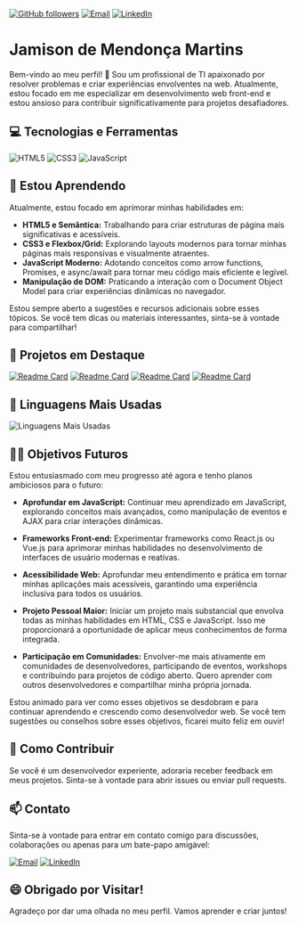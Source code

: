 
<!--
**jamisonmmartins/jamisonmmartins** is a ✨ _special_ ✨ repository because its `README.md` (this file) appears on your GitHub profile.

Here are some ideas to get you started:

- 🔭 I’m currently working on ...
- 🌱 I’m currently learning ...
- 👯 I’m looking to collaborate on ...
- 🤔 I’m looking for help with ...
- 💬 Ask me about ...
- 📫 How to reach me: ...
- 😄 Pronouns: ...
- ⚡ Fun fact: ...
-->

[![GitHub followers](https://img.shields.io/github/followers/jamisonmmartins?label=Seguir&style=social)](https://github.com/jamisonmmartins)
[![Email](https://img.shields.io/badge/Email-red?style=flat&logo=gmail&logoColor=white)](mailto:eu@jamison.com.br)
[![LinkedIn](https://img.shields.io/badge/LinkedIn-blue?style=flat&logo=linkedin&logoColor=white)](https://www.linkedin.com/in/jamisonmmartins/)
<!--
[![Discord](https://img.shields.io/badge/Discord-blueviolet?style=flat&logo=discord&logoColor=white)](https://discord.gg/@jamisonmmartins)
[![WhatsApp](https://img.shields.io/badge/WhatsApp-brightgreen?style=flat&logo=whatsapp&logoColor=white)](https://wa.me/seu-numero-whatsapp/)
-->

# Jamison de Mendonça Martins

Bem-vindo ao meu perfil! 👋 Sou um profissional de TI apaixonado por resolver problemas e criar experiências envolventes na web. Atualmente, estou focado em me especializar em desenvolvimento web front-end e estou ansioso para contribuir significativamente para projetos desafiadores.

## 💻 Tecnologias e Ferramentas

![HTML5](https://img.icons8.com/color/48/000000/html-5.png) 
![CSS3](https://img.icons8.com/color/48/000000/css3.png)
![JavaScript](https://img.icons8.com/color/48/000000/javascript.png)

## 🌱 Estou Aprendendo

Atualmente, estou focado em aprimorar minhas habilidades em:

- **HTML5 e Semântica:** Trabalhando para criar estruturas de página mais significativas e acessíveis.
- **CSS3 e Flexbox/Grid:** Explorando layouts modernos para tornar minhas páginas mais responsivas e visualmente atraentes.
- **JavaScript Moderno:** Adotando conceitos como arrow functions, Promises, e async/await para tornar meu código mais eficiente e legível.
- **Manipulação de DOM:** Praticando a interação com o Document Object Model para criar experiências dinâmicas no navegador.

Estou sempre aberto a sugestões e recursos adicionais sobre esses tópicos. Se você tem dicas ou materiais interessantes, sinta-se à vontade para compartilhar!

## 🚀 Projetos em Destaque

[![Readme Card](https://github-readme-stats.vercel.app/api/pin/?username=jamisonmmartins&repo=jamisonmmartins&show_owner=true)](https://github.com/jamisonmmartins/jamisonmmartins)
[![Readme Card](https://github-readme-stats.vercel.app/api/pin/?username=jamisonmmartins&repo=numero-secreto&show_owner=true)](https://github.com/jamisonmmartins/numero-secreto)
[![Readme Card](https://github-readme-stats.vercel.app/api/pin/?username=jamisonmmartins&repo=acender-apagar-lampada&show_owner=true)](https://github.com/jamisonmmartins/acender-apagar-lampada)
[![Readme Card](https://github-readme-stats.vercel.app/api/pin/?username=jamisonmmartins&repo=space-cream&show_owner=true)](https://github.com/jamisonmmartins/space-cream)


## 🚀 Linguagens Mais Usadas

![Linguagens Mais Usadas](https://github-readme-stats.vercel.app/api/top-langs/?username=jamisonmmartins&layout=compact&theme=radical)

## 👨‍💻 Objetivos Futuros

Estou entusiasmado com meu progresso até agora e tenho planos ambiciosos para o futuro:

- **Aprofundar em JavaScript:** Continuar meu aprendizado em JavaScript, explorando conceitos mais avançados, como manipulação de eventos e AJAX para criar interações dinâmicas.

- **Frameworks Front-end:** Experimentar frameworks como React.js ou Vue.js para aprimorar minhas habilidades no desenvolvimento de interfaces de usuário modernas e reativas.

- **Acessibilidade Web:** Aprofundar meu entendimento e prática em tornar minhas aplicações mais acessíveis, garantindo uma experiência inclusiva para todos os usuários.

- **Projeto Pessoal Maior:** Iniciar um projeto mais substancial que envolva todas as minhas habilidades em HTML, CSS e JavaScript. Isso me proporcionará a oportunidade de aplicar meus conhecimentos de forma integrada.

- **Participação em Comunidades:** Envolver-me mais ativamente em comunidades de desenvolvedores, participando de eventos, workshops e contribuindo para projetos de código aberto. Quero aprender com outros desenvolvedores e compartilhar minha própria jornada.

Estou animado para ver como esses objetivos se desdobram e para continuar aprendendo e crescendo como desenvolvedor web. Se você tem sugestões ou conselhos sobre esses objetivos, ficarei muito feliz em ouvir!

<!--
## 📚 Recursos Recomendados
Compartilhe recursos que você achou úteis em sua jornada de aprendizado.
-->

## 🤝 Como Contribuir

Se você é um desenvolvedor experiente, adoraria receber feedback em meus projetos. Sinta-se à vontade para abrir issues ou enviar pull requests.

## 📫 Contato

Sinta-se à vontade para entrar em contato comigo para discussões, colaborações ou apenas para um bate-papo amigável:

[![Email](https://img.shields.io/badge/Email-red?style=for-the-badge&logo=gmail&logoColor=white)](mailto:eu@jamison.com.br)
[![LinkedIn](https://img.shields.io/badge/LinkedIn-blue?style=for-the-badge&logo=linkedin&logoColor=white)](https://www.linkedin.com/in/jamisonmmartins/)
<!--
[![Discord](https://img.shields.io/badge/Discord-blueviolet?style=for-the-badge&logo=discord&logoColor=white)](https://discord.gg/@jamisonmmartins)
[![WhatsApp](https://img.shields.io/badge/WhatsApp-brightgreen?style=for-the-badge&logo=whatsapp&logoColor=white)](https://wa.me/seu-numero-whatsapp/)
-->

## 😄 Obrigado por Visitar!

Agradeço por dar uma olhada no meu perfil. Vamos aprender e criar juntos!
